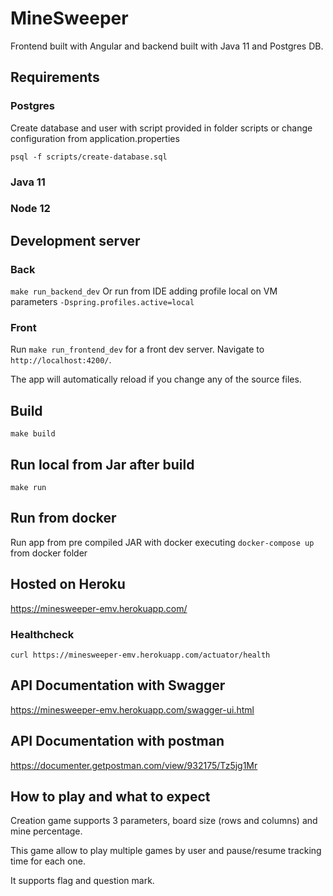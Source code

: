 # MineSweeper

Frontend built with Angular and backend built with Java 11 and Postgres DB.

## Requirements
### Postgres
Create database and user with script provided in folder scripts or change configuration from application.properties

`psql -f scripts/create-database.sql`

### Java 11

### Node 12


## Development server

### Back

`make run_backend_dev` Or run from IDE adding profile local on VM parameters `-Dspring.profiles.active=local`

### Front
Run `make run_frontend_dev` for a front dev server. Navigate to `http://localhost:4200/`. 

The app will automatically reload if you change any of the source files.

## Build

`make build`

## Run local from Jar after build

`make run`

## Run from docker

Run app from pre compiled JAR with docker executing `docker-compose up` from docker folder

## Hosted on Heroku
https://minesweeper-emv.herokuapp.com/

### Healthcheck

`curl https://minesweeper-emv.herokuapp.com/actuator/health`

## API Documentation with Swagger
https://minesweeper-emv.herokuapp.com/swagger-ui.html

## API Documentation with postman
https://documenter.getpostman.com/view/932175/Tz5jg1Mr

## How to play and what to expect

Creation game supports 3 parameters, board size (rows and columns) and mine percentage.

This game allow to play multiple games by user and pause/resume tracking time for each one.
 
It supports flag and question mark.


